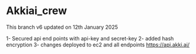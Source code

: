 # Akkiai_crew

This branch v6 updated on 12th January 2025

1- Secured api end points with api-key and secret-key
2- added hash encryption 
3- changes deployed to ec2 and all endpoints https://api.akki.ai/
